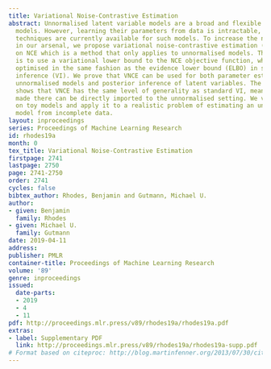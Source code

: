 ```yaml
---
title: Variational Noise-Contrastive Estimation
abstract: Unnormalised latent variable models are a broad and flexible class of statistical
  models. However, learning their parameters from data is intractable, and few estimation
  techniques are currently available for such models. To increase the number of techniques
  in our arsenal, we propose variational noise-contrastive estimation (VNCE), building
  on NCE which is a method that only applies to unnormalised models. The core idea
  is to use a variational lower bound to the NCE objective function, which can be
  optimised in the same fashion as the evidence lower bound (ELBO) in standard variational
  inference (VI). We prove that VNCE can be used for both parameter estimation of
  unnormalised models and posterior inference of latent variables. The developed theory
  shows that VNCE has the same level of generality as standard VI, meaning that advances
  made there can be directly imported to the unnormalised setting. We validate VNCE
  on toy models and apply it to a realistic problem of estimating an undirected graphical
  model from incomplete data.
layout: inproceedings
series: Proceedings of Machine Learning Research
id: rhodes19a
month: 0
tex_title: Variational Noise-Contrastive Estimation
firstpage: 2741
lastpage: 2750
page: 2741-2750
order: 2741
cycles: false
bibtex_author: Rhodes, Benjamin and Gutmann, Michael U.
author:
- given: Benjamin
  family: Rhodes
- given: Michael U.
  family: Gutmann
date: 2019-04-11
address: 
publisher: PMLR
container-title: Proceedings of Machine Learning Research
volume: '89'
genre: inproceedings
issued:
  date-parts:
  - 2019
  - 4
  - 11
pdf: http://proceedings.mlr.press/v89/rhodes19a/rhodes19a.pdf
extras:
- label: Supplementary PDF
  link: http://proceedings.mlr.press/v89/rhodes19a/rhodes19a-supp.pdf
# Format based on citeproc: http://blog.martinfenner.org/2013/07/30/citeproc-yaml-for-bibliographies/
---
```

